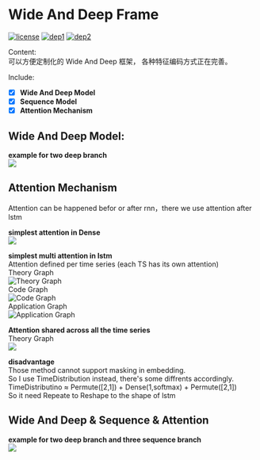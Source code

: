 # Wide And Deep Frame
[![license](https://img.shields.io/badge/License-Apache_2.0-brightgreen.svg)](https://github.com/Phynixknight/WideDeepSequenceAttentionFrame/LICENSE) [![dep1](https://img.shields.io/badge/Tensorflow-1.2+-blue.svg)](https://www.tensorflow.org/) [![dep2](https://img.shields.io/badge/Keras-2.0+-blue.svg)](https://keras.io/) 

Content:  
可以方便定制化的 Wide And Deep 框架， 各种特征编码方式正在完善。

Include:  
- [x] **Wide And Deep Model**
- [x] **Sequence Model**
- [x] **Attention Mechanism**

## Wide And Deep Model:  
**example for two deep branch**   
![](pic/model_wide_and_deep.png)  

## Attention Mechanism  

Attention can be happened befor or after rnn，there we use attention after lstm  

**simplest attention in Dense**  
![](pic/model_attention.png)  

**simplest multi attention in lstm**     
Attention defined per time series (each TS has its own attention)  
Theory Graph  
![Theory Graph](pic/graph_multi_attention.png)  
Code Graph  
![Code Graph](pic/model_attention.png)   
Application Graph  
![Application Graph](pic/model_wide_deep_sequence_nonmask_attention.png)  

**Attention shared across all the time series**  
Theory Graph  
![](pic/graph_single_attention.png)  

**disadvantage**   
Those method cannot support masking in embedding.     
So I use TimeDistribution instead, there's some diffrents accordingly.   
TimeDistributino ≈ Permute([2,1]) + Dense(1,softmax) + Permute([2,1])   
So it need Repeate to Reshape to the shape of lstm  

## Wide And Deep & Sequence & Attention
**example for two deep branch and three sequence branch**  
![](pic/model_wide_deep_sequence_attention.png)